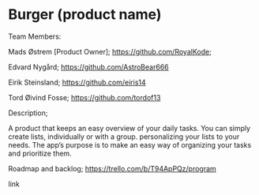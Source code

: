 # Burger (product name)

Team Members:

Mads Østrem [Product Owner];
https://github.com/RoyalKode;

Edvard Nygård;
https://github.com/AstroBear666

Eirik Steinsland;
https://github.com/eiris14

Tord Øivind Fosse;
https://github.com/tordof13


Description;

A product that keeps an easy overview of your daily tasks. 
You can simply create lists, individually or with a group. personalizing your lists to your needs. 
The app’s purpose is to make an easy way of organizing your tasks and prioritize them.



Roadmap and backlog;
https://trello.com/b/T94ApPQz/program

link
